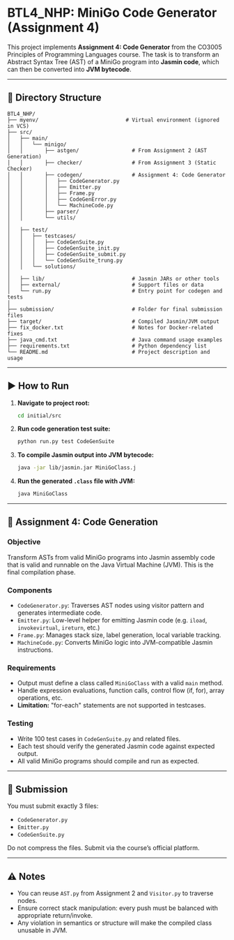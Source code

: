 # BTL4_NHP: MiniGo Code Generator (Assignment 4)

This project implements **Assignment 4: Code Generator** from the CO3005 Principles of Programming Languages course. The task is to transform an Abstract Syntax Tree (AST) of a MiniGo program into **Jasmin code**, which can then be converted into **JVM bytecode**.

---

## 📁 Directory Structure

```
BTL4_NHP/
├── myenv/                            # Virtual environment (ignored in VCS)
├── src/
│   ├── main/
│   │   └── minigo/
│   │       ├── astgen/                 # From Assignment 2 (AST Generation)
│   │       ├── checker/                # From Assignment 3 (Static Checker)
│   │       ├── codegen/                # Assignment 4: Code Generator
│   │       │   ├── CodeGenerator.py
│   │       │   ├── Emitter.py
│   │       │   ├── Frame.py
│   │       │   ├── CodeGenError.py
│   │       │   └── MachineCode.py
│   │       ├── parser/
│   │       └── utils/
│
│   ├── test/
│   │   ├── testcases/
│   │   │   ├── CodeGenSuite.py
│   │   │   ├── CodeGenSuite_init.py
│   │   │   ├── CodeGenSuite_submit.py
│   │   │   └── CodeGenSuite_trung.py
│   │   └── solutions/
│
│   ├── lib/                            # Jasmin JARs or other tools
│   ├── external/                       # Support files or data
│   └── run.py                          # Entry point for codegen and tests
│
├── submission/                         # Folder for final submission files
├── target/                             # Compiled Jasmin/JVM output
├── fix_docker.txt                      # Notes for Docker-related fixes
├── java_cmd.txt                        # Java command usage examples
├── requirements.txt                    # Python dependency list
└── README.md                           # Project description and usage
```

---

## ▶️ How to Run

1. **Navigate to project root:**
   ```bash
   cd initial/src
   ```

2. **Run code generation test suite:**
   ```bash
   python run.py test CodeGenSuite
   ```

3. **To compile Jasmin output into JVM bytecode:**
   ```bash
   java -jar lib/jasmin.jar MiniGoClass.j
   ```

4. **Run the generated `.class` file with JVM:**
   ```bash
   java MiniGoClass
   ```

---

## 📘 Assignment 4: Code Generation

### Objective
Transform ASTs from valid MiniGo programs into Jasmin assembly code that is valid and runnable on the Java Virtual Machine (JVM). This is the final compilation phase.

### Components
- `CodeGenerator.py`: Traverses AST nodes using visitor pattern and generates intermediate code.
- `Emitter.py`: Low-level helper for emitting Jasmin code (e.g. `iload`, `invokevirtual`, `ireturn`, etc.)
- `Frame.py`: Manages stack size, label generation, local variable tracking.
- `MachineCode.py`: Converts MiniGo logic into JVM-compatible Jasmin instructions.

### Requirements
- Output must define a class called `MiniGoClass` with a valid `main` method.
- Handle expression evaluations, function calls, control flow (if, for), array operations, etc.
- **Limitation:** "for-each" statements are not supported in testcases.

### Testing
- Write 100 test cases in `CodeGenSuite.py` and related files.
- Each test should verify the generated Jasmin code against expected output.
- All valid MiniGo programs should compile and run as expected.

---

## 📝 Submission

You must submit exactly 3 files:
- `CodeGenerator.py`
- `Emitter.py`
- `CodeGenSuite.py`

Do not compress the files. Submit via the course’s official platform.

---

## ⚠️ Notes

- You can reuse `AST.py` from Assignment 2 and `Visitor.py` to traverse nodes.
- Ensure correct stack manipulation: every push must be balanced with appropriate return/invoke.
- Any violation in semantics or structure will make the compiled class unusable in JVM.

